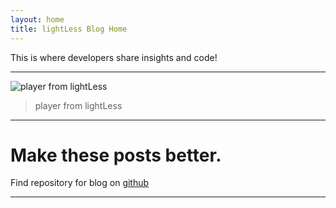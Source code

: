 ```yaml
---
layout: home
title: lightLess Blog Home
---
```



This is where developers share insights and code!


---

![player from lightLess](https://github.com/user-attachments/assets/9abab1b1-6a8f-431b-b122-7a0bd675e4b6)
> player from lightLess

---

# Make these posts better.

Find repository for blog on [github](https://github.com/lightless-dev/Blog)

---
